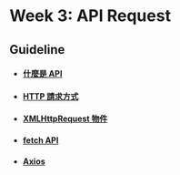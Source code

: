 # Week 3: API Request

## Guideline
- #### [什麼是 API]()
- #### [HTTP 請求方式]()
- #### [XMLHttpRequest 物件]()
- #### [fetch API]()
- #### [Axios]()